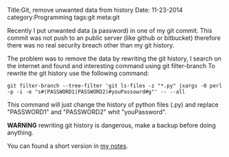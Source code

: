 Title:Git, remove unwanted data from history
Date: 11-23-2014
category:Programming
tags:git
meta:git

Recently I put unwanted data (a password) in one of my git commit.
This commit was not push to an public server (like github or bitbucket)
therefore there was no real security breach other than my git history.

The problem was to remove the data by rewriting the git history, I search on the
internet and found and interesting command using git filter-branch
To rewrite the git history use the following command:

    git filter-branch --tree-filter 'git ls-files -z "*.py" |xargs -0 perl -p -i -e "s#(PASSWORD1|PASSWORD2)#youPassowrd#g"' -- --all

This command will just change the history of python files (.py) and replace
"PASSWORD1" and "PASSWORD2" whit "youPassword".

**WARNING** rewriting git history is dangerous, make a backup before doing anything.

You can found a short version in [my notes](http://matthieukeller.com/pages/git-tricks.html).

